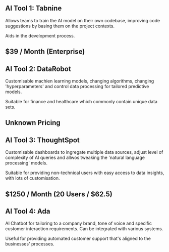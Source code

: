 ## AI Tool 1: Tabnine
Allows teams to train the AI model on their own codebase, improving code suggestions by basing them on the project contexts.

Aids in the development process.

$39 / Month (Enterprise)
---


## AI Tool 2: DataRobot
Customisable machien learning models, changing algorithms, changing 'hyperparameters' and control data processing for tailored predictive models.

Suitable for finance and healthcare which commonly contain unique data sets.


Unknown Pricing
---


## AI Tool 3: ThoughtSpot
Customisable dashboards to ingregate multiple data sources, adjust level of complexity of AI queries and allwos tweaking the 'natural language processing' models.

Suitable for providing non-technical users with easy access to data insights, with lots of customisation.

$1250 / Month (20 Users / $62.5)
---


## AI Tool 4: Ada
AI Chatbot for tailoring to a company brand, tone of voice and specific customer interaction requirements. Can be integrated with various systems.

Useful for providing automated customer support that's aligned to the businesses' processes.